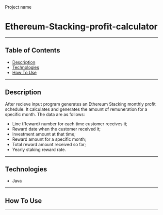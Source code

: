 Project name

# Ethereum-Stacking-profit-calculator

---

## Table of Contents

- [Description](#description)
- [Technologies](#technologies)
- [How To Use](#how-to-use)

---

## Description

 After recieve input program generates an Ethereum Stacking monthly profit schedule. 
 It calculates and generates the amount of remuneration for a specific month. The data are as follows:
 - Line (Reward) number for each time customer receives it;
 - Reward date when the customer received it;
 - Investment amount at that time;
 - Reward amount for a specific month;
 - Total reward amount received so far;
 - Yearly staking reward rate.


---

## Technologies

- Java

---

## How To Use


---


